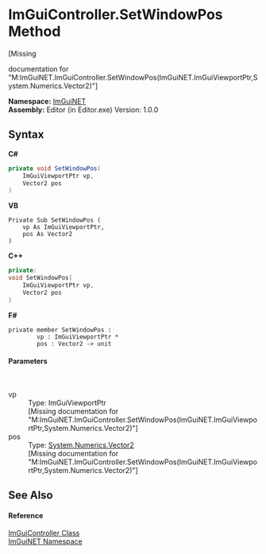 # ImGuiController.SetWindowPos Method 
 

\[Missing <summary> documentation for "M:ImGuiNET.ImGuiController.SetWindowPos(ImGuiNET.ImGuiViewportPtr,System.Numerics.Vector2)"\]

**Namespace:**&nbsp;<a href="7ecbdf68-1567-8265-0ab1-032412bfb743">ImGuiNET</a><br />**Assembly:**&nbsp;Editor (in Editor.exe) Version: 1.0.0

## Syntax

**C#**<br />
``` C#
private void SetWindowPos(
	ImGuiViewportPtr vp,
	Vector2 pos
)
```

**VB**<br />
``` VB
Private Sub SetWindowPos ( 
	vp As ImGuiViewportPtr,
	pos As Vector2
)
```

**C++**<br />
``` C++
private:
void SetWindowPos(
	ImGuiViewportPtr vp, 
	Vector2 pos
)
```

**F#**<br />
``` F#
private member SetWindowPos : 
        vp : ImGuiViewportPtr * 
        pos : Vector2 -> unit 

```


#### Parameters
&nbsp;<dl><dt>vp</dt><dd>Type: ImGuiViewportPtr<br />\[Missing <param name="vp"/> documentation for "M:ImGuiNET.ImGuiController.SetWindowPos(ImGuiNET.ImGuiViewportPtr,System.Numerics.Vector2)"\]</dd><dt>pos</dt><dd>Type: <a href="https://docs.microsoft.com/dotnet/api/system.numerics.vector2" target="_blank">System.Numerics.Vector2</a><br />\[Missing <param name="pos"/> documentation for "M:ImGuiNET.ImGuiController.SetWindowPos(ImGuiNET.ImGuiViewportPtr,System.Numerics.Vector2)"\]</dd></dl>

## See Also


#### Reference
<a href="dc8569e8-a101-000f-d0db-652eaa2a83fb">ImGuiController Class</a><br /><a href="7ecbdf68-1567-8265-0ab1-032412bfb743">ImGuiNET Namespace</a><br />
